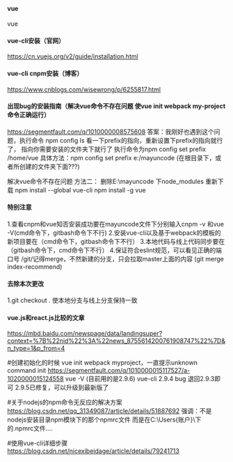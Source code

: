 #### vue
vue

#### vue-cli安装（官网）
https://cn.vuejs.org/v2/guide/installation.html

#### vue-cli cnpm安装（博客）
https://www.cnblogs.com/wisewrong/p/6255817.html

#### 出现bug的安装指南（解决vue命令不存在问题   使vue init webpack my-project命令正确运行）
https://segmentfault.com/q/1010000008575608
答案：我刚好也遇到这个问题，执行命令 npm config ls 看一下prefix的指向，重新设置下prefix的指向就行了，
指向你需要安装的文件夹下就行了 执行命令为npm config set prefix /home/vue
具体方法：npm config set prefix e:/mayuncode (在根目录下，或者所创建的文件夹下面???)

解决vue命令不存在问题 方法二： 删除E:\mayuncode 下node_modules 重新下载
npm install --global vue-cli
npm install -g vue 

#### 特别注意
1.查看cnpm和vue知否安装成功要在mayuncode文件下分别输入cnpm -v 和vue -V(cmd命令下，gitbash命令下不行)
2.安装vue-cli以及基于webpack的模板的新项目要在（cmd命令下，gitbash命令下不行）
3.本地代码与线上代码同步要在（gitbash命令下，cmd命令下不行）
4.保证符合eslint规范，可以看见正确的端口号
/git/记得merge，不然新建的分支，只会拉取master上面的内容 (git merge index-recommend)


#### 去除本次更改
1.git checkout .
使本地分支与线上分支保持一致


#### vue.js和react.js比较的文章
https://mbd.baidu.com/newspage/data/landingsuper?context=%7B%22nid%22%3A%22news_8755614200761908747%22%7D&n_type=1&p_from=4






#创建初始化的时候 vue init webpack myproject，一直提示unknown command init
https://segmentfault.com/q/1010000015117527/a-1020000015124558
vue -V (目前用的是2.9.6)
vue-cli 2.9.4 bug
退回2.9.3即可
2.9.5已修复，可以升级到最新版了

#关于nodejs的npm命令无反应的解决方案 
https://blog.csdn.net/qq_31349087/article/details/51887692
强调：不是nodejs安装目录npm模块下的那个npmrc文件
而是在C:\Users\{账户}\下的.npmrc文件....

#使用vue-cli详细步骤
https://blog.csdn.net/nicexibeidage/article/details/79241713


